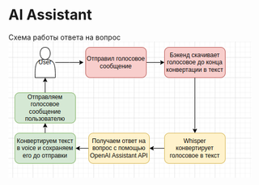 # AI Assistant




Схема работы ответа на вопрос
<img src="doc/ai_assistant_principle_of_work.png">

